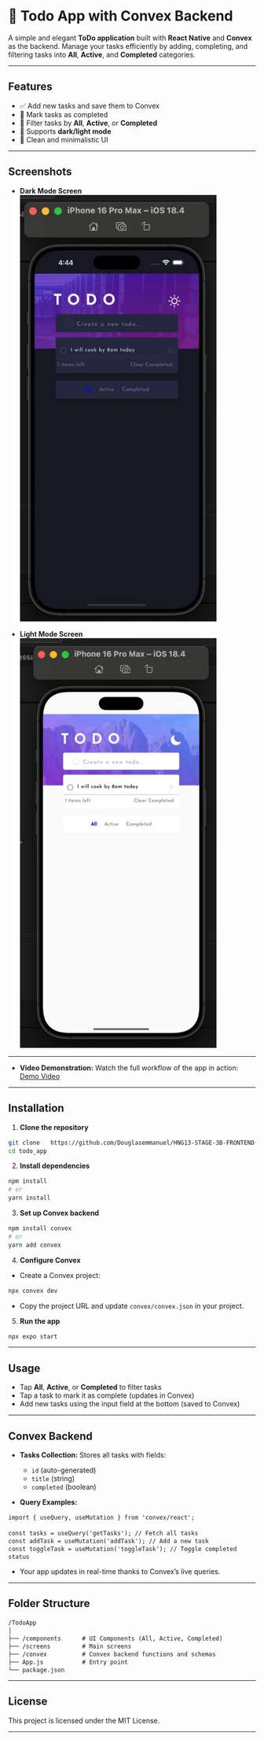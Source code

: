 
# 📝 Todo App with Convex Backend

A simple and elegant **ToDo application** built with **React Native** and **Convex** as the backend. Manage your tasks efficiently by adding, completing, and filtering tasks into **All**, **Active**, and **Completed** categories.

---

## Features

* ✅ Add new tasks and save them to Convex
* 🔹 Mark tasks as completed
* 🔹 Filter tasks by **All**, **Active**, or **Completed**
* 🌙 Supports **dark/light mode**
* 💙 Clean and minimalistic UI

---

## Screenshots

* **Dark Mode Screen**
  <img src="./images/darkmode.jpg" alt="Main Screen" width="400" />

* **Light Mode Screen**
  <img src="./images/lightmode.jpg" alt="Main Screen" width="400" />
---


* **Video Demonstration:**
  Watch the full workflow of the app in action: [Demo Video]()

---






## Installation

1. **Clone the repository**

```bash
git clone   https://github.com/Douglasemmanuel/HNG13-STAGE-3B-FRONTEND-TRACK.git
cd todo_app
```

2. **Install dependencies**

```bash
npm install
# or
yarn install
```

3. **Set up Convex backend**

```bash
npm install convex
# or
yarn add convex
```

4. **Configure Convex**

* Create a Convex project:

```bash
npx convex dev
```

* Copy the project URL and update `convex/convex.json` in your project.

5. **Run the app**

```bash
npx expo start

```

---

## Usage

* Tap **All**, **Active**, or **Completed** to filter tasks
* Tap a task to mark it as complete (updates in Convex)
* Add new tasks using the input field at the bottom (saved to Convex)

---

## Convex Backend

* **Tasks Collection:** Stores all tasks with fields:

  * `id` (auto-generated)
  * `title` (string)
  * `completed` (boolean)
* **Query Examples:**

```Convex Backend
import { useQuery, useMutation } from 'convex/react';

const tasks = useQuery('getTasks'); // Fetch all tasks
const addTask = useMutation('addTask'); // Add a new task
const toggleTask = useMutation('toggleTask'); // Toggle completed status
```

* Your app updates in real-time thanks to Convex’s live queries.

---

## Folder Structure

```
/TodoApp
│
├── /components      # UI Components (All, Active, Completed)
├── /screens         # Main screens
├── /convex          # Convex backend functions and schemas
├── App.js           # Entry point
└── package.json
```

---


## License

This project is licensed under the MIT License.

---

